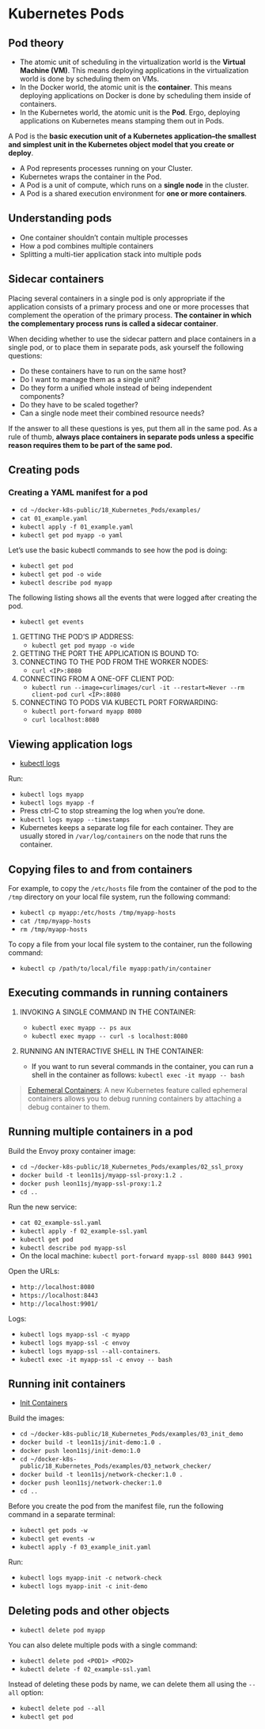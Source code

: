# Kubernetes Pods

## Pod theory
- The atomic unit of scheduling in the virtualization world is the **Virtual Machine (VM)**. This means deploying applications in the virtualization world is done by scheduling them on VMs.
- In the Docker world, the atomic unit is the **container**. This means deploying applications on Docker is done by scheduling them inside of containers.
- In the Kubernetes world, the atomic unit is the **Pod**. Ergo, deploying applications on Kubernetes means stamping them out in Pods.

A Pod is the **basic execution unit of a Kubernetes application–the smallest and simplest unit in the Kubernetes object model that you create or deploy**. 
- A Pod represents processes running on your Cluster.
- Kubernetes wraps the container in the Pod.
- A Pod is a unit of compute, which runs on a **single node** in the cluster.
- A Pod is a shared execution environment for **one or more containers**.

## Understanding pods
- One container shouldn’t contain multiple processes
- How a pod combines multiple containers
- Splitting a multi-tier application stack into multiple pods

## Sidecar containers
Placing several containers in a single pod is only appropriate if the application consists of a primary process and one or more processes that complement the operation of the primary process. **The container in which the complementary process runs is called a sidecar container**.

When deciding whether to use the sidecar pattern and place containers in a single pod, or to place them in separate pods, ask yourself the following questions:
- Do these containers have to run on the same host?
- Do I want to manage them as a single unit?
- Do they form a unified whole instead of being independent components?
- Do they have to be scaled together?
- Can a single node meet their combined resource needs?

If the answer to all these questions is yes, put them all in the same pod. As a rule of thumb, **always place containers in separate pods unless a specific reason requires them to be part of the same pod.**

## Creating pods

### Creating a YAML manifest for a pod
- `cd ~/docker-k8s-public/18_Kubernetes_Pods/examples/`
- `cat 01_example.yaml`
- `kubectl apply -f 01_example.yaml`
- `kubectl get pod myapp -o yaml`

Let’s use the basic kubectl commands to see how the pod is doing:
- `kubectl get pod`
- `kubectl get pod -o wide`
- `kubectl describe pod myapp`

The following listing shows all the events that were logged after creating the pod.
- `kubectl get events`

1. GETTING THE POD’S IP ADDRESS:
    - `kubectl get pod myapp -o wide`
2. GETTING THE PORT THE APPLICATION IS BOUND TO:
3. CONNECTING TO THE POD FROM THE WORKER NODES:
    - `curl <IP>:8080`
4. CONNECTING FROM A ONE-OFF CLIENT POD:
    - `kubectl run --image=curlimages/curl -it --restart=Never --rm client-pod curl <IP>:8080`
5. CONNECTING TO PODS VIA KUBECTL PORT FORWARDING:
    - `kubectl port-forward myapp 8080`
    - `curl localhost:8080`

## Viewing application logs
- [kubectl logs](https://jamesdefabia.github.io/docs/user-guide/kubectl/kubectl_logs/)

Run:
- `kubectl logs myapp`
- `kubectl logs myapp -f`
- Press ctrl-C to stop streaming the log when you’re done.
- `kubectl logs myapp --timestamps`
- Kubernetes keeps a separate log file for each container. They are usually stored in `/var/log/containers` on the node that runs the container. 

## Copying files to and from containers
For example, to copy the `/etc/hosts` file from the container of the pod to the `/tmp` directory on your local file system, run the following command:
- `kubectl cp myapp:/etc/hosts /tmp/myapp-hosts`
- `cat /tmp/myapp-hosts`
- `rm /tmp/myapp-hosts`

To copy a file from your local file system to the container, run the following command:
- `kubectl cp /path/to/local/file myapp:path/in/container`

## Executing commands in running containers
1. INVOKING A SINGLE COMMAND IN THE CONTAINER:
    - `kubectl exec myapp -- ps aux`
    - `kubectl exec myapp -- curl -s localhost:8080`

2. RUNNING AN INTERACTIVE SHELL IN THE CONTAINER:
    - If you want to run several commands in the container, you can run a shell in the container as follows: `kubectl exec -it myapp -- bash`

> [Ephemeral Containers](https://kubernetes.io/docs/concepts/workloads/pods/ephemeral-containers/): A new Kubernetes feature called ephemeral containers allows you to debug running containers by attaching a debug container to them.

## Running multiple containers in a pod
Build the Envoy proxy container image:
- `cd ~/docker-k8s-public/18_Kubernetes_Pods/examples/02_ssl_proxy`
- `docker build -t leon11sj/myapp-ssl-proxy:1.2 .`
- `docker push leon11sj/myapp-ssl-proxy:1.2`
- `cd ..`

Run the new service:
- `cat 02_example-ssl.yaml`
- `kubectl apply -f 02_example-ssl.yaml`
- `kubectl get pod`
- `kubectl describe pod myapp-ssl`
- On the local machine: `kubectl port-forward myapp-ssl 8080 8443 9901`

Open the URLs:
- `http://localhost:8080`
- `https://localhost:8443`
- `http://localhost:9901/`

Logs:
- `kubectl logs myapp-ssl -c myapp`
- `kubectl logs myapp-ssl -c envoy`
- `kubectl logs myapp-ssl --all-containers`.
- `kubectl exec -it myapp-ssl -c envoy -- bash`

## Running init containers
- [Init Containers](https://kubernetes.io/docs/concepts/workloads/pods/init-containers/)

Build the images:
- `cd ~/docker-k8s-public/18_Kubernetes_Pods/examples/03_init_demo`
- `docker build -t leon11sj/init-demo:1.0 .`
- `docker push leon11sj/init-demo:1.0`
- `cd ~/docker-k8s-public/18_Kubernetes_Pods/examples/03_network_checker/`
- `docker build -t leon11sj/network-checker:1.0 .`
- `docker push leon11sj/network-checker:1.0`
- `cd ..`

Before you create the pod from the manifest file, run the following command in a separate terminal:
- `kubectl get pods -w`
- `kubectl get events -w`
- `kubectl apply -f 03_example_init.yaml`

Run:
- `kubectl logs myapp-init -c network-check`
- `kubectl logs myapp-init -c init-demo`

## Deleting pods and other objects
- `kubectl delete pod myapp`

You can also delete multiple pods with a single command: 
- `kubectl delete pod <POD1> <POD2>`
- `kubectl delete -f 02_example-ssl.yaml`

Instead of deleting these pods by name, we can delete them all using the `--all` option:
- `kubectl delete pod --all`
- `kubectl get pod`

